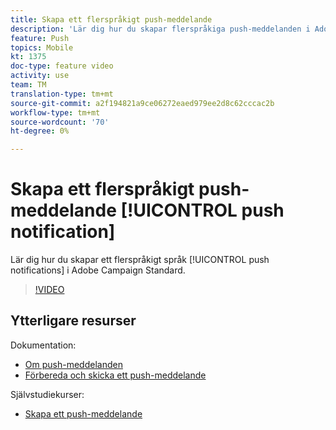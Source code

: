 ```yaml
---
title: Skapa ett flerspråkigt push-meddelande
description: 'Lär dig hur du skapar flerspråkiga push-meddelanden i Adobe Campaign Standard (ACS). '
feature: Push
topics: Mobile
kt: 1375
doc-type: feature video
activity: use
team: TM
translation-type: tm+mt
source-git-commit: a2f194821a9ce06272eaed979ee2d8c62cccac2b
workflow-type: tm+mt
source-wordcount: '70'
ht-degree: 0%

---
```



# Skapa ett flerspråkigt push-meddelande [!UICONTROL push notification]

Lär dig hur du skapar ett flerspråkigt språk [!UICONTROL push notifications] i Adobe Campaign Standard.

>[!VIDEO](https://video.tv.adobe.com/v/23304?quality=12)

## Ytterligare resurser

Dokumentation:

* [Om push-meddelanden](https://docs.adobe.com/content/help/en/campaign-standard/using/communication-channels/push-notifications/about-push-notifications.html)
* [Förbereda och skicka ett push-meddelande](https://docs.adobe.com/content/help/en/campaign-standard/using/communication-channels/push-notifications/preparing-and-sending-a-push-notification.html)

Självstudiekurser:

* [Skapa ett push-meddelande](/help/communication-channels/mobile/push-notifications/creating-a-push-notification.md)
